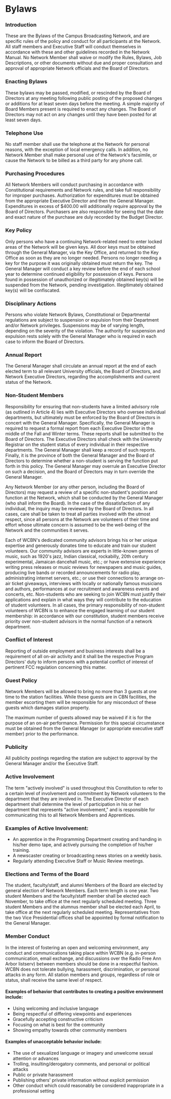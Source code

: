 # Bylaws

### Introduction

These are the Bylaws of the Campus Broadcasting Network, and are specific rules of the policy and conduct for all participants at the Network. All staff members and Executive Staff will conduct themselves in accordance with these and other guidelines recorded in the Network Manual. No Network Member shall waive or modify the Rules, Bylaws, Job Descriptions, or other documents without due and proper consultation and approval of appropriate Network officials and the Board of Directors.

### Enacting Bylaws

These bylaws may be passed, modified, or rescinded by the Board of Directors at any meeting following public posting of the proposed changes or additions for at least seven days before the meeting. A simple majority of Board Members present is required to enact any changes. The Board of Directors may not act on any changes until they have been posted for at least seven days.

### Telephone Use

No staff member shall use the telephone at the Network for personal reasons, with the exception of local emergency calls. In addition, no Network Member shall make personal use of the Network's facsimile, or cause the Network to be billed as a third party for any phone call.

### Purchasing Procedures

All Network Members will conduct purchasing in accordance with Constitutional requirements and Network rules, and take full responsibility for improper purchases. Authorization for expenditures must be obtained from the appropriate Executive Director and then the General Manager. Expenditures in excess of $400.00 will additionally require approval by the Board of Directors. Purchasers are also responsible for seeing that the date and exact nature of the purchase are duly recorded by the Budget Director.

### Key Policy

Only persons who have a continuing Network-related need to enter locked areas of the Network will be given keys. All door keys must be obtained through the General Manager, via the Key Office, and returned to the Key Office as soon as they are no longer needed. Persons no longer needing a key for the purpose it was originally obtained must return the key. The General Manager will conduct a key review before the end of each school year to determine continued eligibility for possession of keys. Persons found in possession of unauthorized or illegitimately obtained key\(s\) will be suspended from the Network, pending investigation. Illegitimately obtained key\(s\) will be confiscated.

### Disciplinary Actions

Persons who violate Network Bylaws, Constitutional or Departmental regulations are subject to suspension or expulsion from their Department and/or Network privileges. Suspensions may be of varying length, depending on the severity of the violation. The authority for suspension and expulsion rests solely with the General Manager who is required in each case to inform the Board of Directors.

### Annual Report

The General Manager shall circulate an annual report at the end of each elected term to all relevant University officials, the Board of Directors, and Network Executive Directors, regarding the accomplishments and current status of the Network.

### Non-Student Members

Responsibility for ensuring that non-students have a limited advisory role \(as outlined in Article 4\) lies with Executive Directors who oversee individual departments, but ultimately must be enforced by the Board of Directors in concert with the General Manager. Specifically, the General Manager is required to request a formal report from each Executive Director in the middle of the Fall and Winter terms. These reports shall be submitted to the Board of Directors. The Executive Directors shall check with the University Registrar on the student status of every individual in their respective departments. The General Manager shall keep a record of such reports. Finally, it is the province of both the General Manager and the Board of Directors to determine whether a non-student is serving the function put forth in this policy. The General Manager may overrule an Executive Director on such a decision, and the Board of Directors may in turn override the General Manager.

Any Network Member \(or any other person, including the Board of Directors\) may request a review of a specific non-student's position and function at the Network, which shall be conducted by the General Manager \(who shall inform the Board\). In the case of the dissatisfaction of any individual, the inquiry may be reviewed by the Board of Directors. In all cases, care shall be taken to treat all parties involved with the utmost respect, since all persons at the Network are volunteers of their time and effort whose ultimate concern is assumed to be the well-being of the Network and the communities it serves.

Each of WCBN's dedicated community advisors brings his or her unique expertise and generously donates time to educate and train our student volunteers. Our community advisors are experts in little-known genres of music, such as 1920's jazz, Indian classical, rockabilly, 20th century experimental, Jamaican dancehall music, etc.; or have extensive experience writing press releases or music reviews for newspapers and music guides, producing live bands or recorded announcements for radio play, administrating internet servers, etc.; or use their connections to arrange on-air ticket giveaways, interviews with locally or nationally famous musicians and authors, performances at our recruitment and awareness events and concerts, etc. Non-students who are seeking to join WCBN must justify their applications and explain in what ways they will contribute to the education of student volunteers. In all cases, the primary responsibility of non-student volunteers of WCBN is to enhance the engaged learning of our student membership: in accordance with our constitution, student members receive priority over non-student advisors in the normal function of a network department.

### Conflict of Interest

Reporting of outside employment and business interests shall be a requirement of all on-air activity and it shall be the respective Program Directors' duty to inform persons with a potential conflict of interest of pertinent FCC regulation concerning this matter.

### Guest Policy

Network Members will be allowed to bring no more than 3 guests at one time to the station facilities. While these guests are in CBN facilities, the member escorting them will be responsible for any misconduct of these guests which damages station property.

The maximum number of guests allowed may be waived if it is for the purpose of an on-air performance. Permission for this special circumstance must be obtained from the General Manager \(or appropriate executive staff member\) prior to the performance.

### Publicity

All publicity postings regarding the station are subject to approval by the General Manager and/or the Executive Staff.

### Active Involvement

The term "actively involved" is used throughout this Constitution to refer to a certain level of involvement and commitment by Network volunteers to the department that they are involved in. The Executive Director of each department shall determine the level of participation in his or her department that represents "active involvement," and is responsible for communicating this to all Network Members and Apprentices.

### Examples of Active Involvement:

* An apprentice in the Programming Department creating and handing in his/her demo tape, and actively pursuing the completion of his/her training.
* A newscaster creating or broadcasting news stories on a weekly basis.
* Regularly attending Executive Staff or Music Review meetings.

### Elections and Terms of the Board

The student, faculty/staff, and alumni Members of the Board are elected by general election of Network Members. Each term length is one year. Two student Members and the faculty/staff member shall be elected each November, to take office at the next regularly scheduled meeting. Three student Members and the alumnus member shall be elected each April, to take office at the next regularly scheduled meeting. Representatives from the two Vice Presidential offices shall be appointed by formal notification to the General Manager.

### Member Conduct

In the interest of fostering an open and welcoming environment, any conduct and communications taking place within WCBN \(e.g. in-person communication, email exchange, and discussions over the Radio Free Ann Arbor listserv\) between members should be done in a respectful fashion. WCBN does not tolerate bullying, harassment, discrimination, or personal attacks in any form. All station members and groups, regardless of role or status, shall receive the same level of respect.

#### Examples of behavior that contributes to creating a positive environment include:

* Using welcoming and inclusive language
* Being respectful of differing viewpoints and experiences
* Gracefully accepting constructive criticism
* Focusing on what is best for the community
* Showing empathy towards other community members

#### Examples of unacceptable behavior include:

* The use of sexualized language or imagery and unwelcome sexual attention or advances
* Trolling, insulting/derogatory comments, and personal or political attacks
* Public or private harassment
* Publishing others' private information without explicit permission
* Other conduct which could reasonably be considered inappropriate in a professional setting

